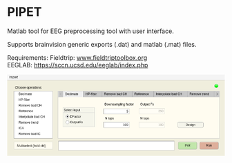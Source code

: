 # PIPET
Matlab tool for EEG preprocessing tool with user interface.  

Supports brainvision generic exports (.dat) and matlab (.mat) files.  

Requirements:
Fieldtrip: www.fieldtriptoolbox.org  
EEGLAB: https://sccn.ucsd.edu/eeglab/index.php  

![Computing in the GUI app image](https://raw.githubusercontent.com/tommivayrynen1/PIPET/master/primaryScreenShot.png)
